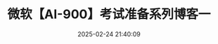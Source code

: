---
title: 微软【AI-900】考试准备系列博客一
comments: true
date: 2025-02-24 21:40:09
tags:
categories:
 - ai-900
description: 本文记录着【AI-900】入门认证考试的学习笔记
---